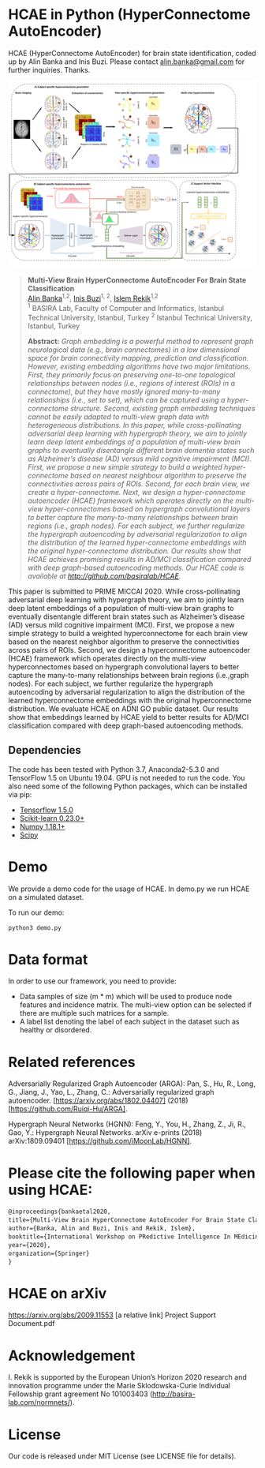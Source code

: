 # HCAE in Python (HyperConnectome AutoEncoder)
HCAE (HyperConnectome AutoEncoder) for brain state identification, coded up by Alin Banka and Inis Buzi. Please contact alin.banka@gmail.com for further inquiries. Thanks. 

![HCAE pipeline](mainfigure.png)

> **Multi-View Brain HyperConnectome AutoEncoder For Brain State Classification** <br/>
> [Alin Banka](https://scholar.google.com/citations?user=2J9FdJkAAAAJ&hl=en)<sup>1,2</sup>, [Inis Buzi](https://www.researchgate.net/profile/Inis_Buzi)<sup>1, 2</sup>, [Islem Rekik](https://scholar.google.co.uk/citations?user=tb6CVoAAAAAJ&hl=en)<sup>1,2</sup><br/>
> <sup>1</sup> BASIRA Lab, Faculty of Computer and Informatics, Istanbul Technical University, Istanbul, Turkey
> <sup>2</sup> Istanbul Technical University, Istanbul, Turkey
>
> **Abstract:** *Graph embedding is a powerful method to represent graph neurological data (e.g., brain connectomes) in a low dimensional space for brain connectivity mapping, prediction and classification. However, existing embedding algorithms have two major limitations. First, they primarily focus on preserving one-to-one topological relationships between nodes (i.e., regions of interest (ROIs) in a connectome), but they have mostly ignored many-to-many relationships (i.e., set to set), which can be captured using a hyper-connectome structure. Second, existing graph embedding techniques cannot be easily adapted to multi-view graph data with heterogeneous distributions. In this paper, while cross-pollinating adversarial deep learning with hypergraph theory, we aim to jointly learn deep latent embeddings of a population of multi-view brain graphs to eventually disentangle different brain dementia states such as Alzheimer’s disease (AD) versus mild cognitive impairment (MCI). First, we propose a new simple strategy to build a weighted hyper-connectome based on nearest neighbour algorithm to preserve the connectivities across pairs of ROIs. Second, for each brain view, we create a hyper-connectome. Next, we design a hyper-connectome autoencoder (HCAE) framework which operates directly on the multi-view hyper-connectomes based on hypergraph convolutional layers to better capture the many-to-many relationships between brain regions (i.e., graph nodes). For each subject, we further regularize the hypergraph autoencoding by adversarial regularization to align the distribution of the learned hyper-connectome embeddings with the original hyper-connectome distribution.  Our results show that HCAE achieves promising results in AD/MCI classification compared with deep graph-based autoencoding methods. Our HCAE code is available at http://github.com/basiralab/HCAE.*


This paper is submitted to PRIME MICCAI 2020. While cross-pollinating adversarial deep learning with hypergraph theory, we aim to jointly learn deep latent embeddings of a population of multi-view brain graphs to eventually disentangle different brain states such as Alzheimer’s disease (AD) versus mild cognitive impairment (MCI). First, we propose a new simple strategy to build a weighted hyperconnectome for each brain view based on the nearest neighbor algorithm to preserve the connectivities across pairs of ROIs. Second, we design a hyperconnectome autoencoder (HCAE) framework which operates directly on the multi-view hyperconnectomes based on hypergraph convolutional layers to better capture the many-to-many relationships between brain regions (i.e.,graph nodes). For each subject, we further regularize the hypergraph autoencoding by adversarial regularization to align the distribution of the learned hyperconnectome embeddings with the original hyperconnectome distribution. We evaluate HCAE on ADNI GO public dataset. Our results show that embeddings learned by HCAE yield to better results for AD/MCI classification compared with deep graph-based autoencoding methods.

## Dependencies

The code has been tested with Python 3.7, Anaconda2-5.3.0 and TensorFlow 1.5 on Ubuntu 19.04. GPU is not needed to run the code. You also need some of the following Python packages, which can be installed via pip:

* [Tensorflow 1.5.0](https://www.tensorflow.org/)
* [Scikit-learn 0.23.0+](https://scikit-learn.org/stable/)
* [Numpy 1.18.1+](https://numpy.org/)
* [Scipy](https://www.scipy.org/)

# Demo

We provide a demo code for the usage of HCAE. In demo.py we run HCAE on a simulated dataset.

To run our demo:
```bash
python3 demo.py
```

# Data format
In order to use our framework, you need to provide:
* Data samples of size (m * m) which will be used to produce node features and incidence matrix. The multi-view option can be selected if there are multiple such matrices for a sample.
* A label list denoting the label of each subject in the dataset such as healthy or disordered.



# Related references

Adversarially Regularized Graph Autoencoder (ARGA): Pan, S., Hu, R., Long, G., Jiang, J., Yao, L., Zhang, C.: Adversarially regularized graph autoencoder. [https://arxiv.org/abs/1802.04407] (2018) [https://github.com/Ruiqi-Hu/ARGA].

Hypergraph Neural Networks (HGNN): Feng, Y., You, H., Zhang, Z., Ji, R., Gao, Y.: Hypergraph Neural Networks. arXiv e-prints (2018) arXiv:1809.09401 [https://github.com/iMoonLab/HGNN].


# Please cite the following paper when using HCAE:

```latex
@inproceedings{bankaetal2020,
title={Multi-View Brain HyperConnectome AutoEncoder For Brain State Classification},
author={Banka, Alin and Buzi, Inis and Rekik, Islem},
booktitle={International Workshop on PRedictive Intelligence In MEdicine},
year={2020},
organization={Springer}
}
```

# HCAE on arXiv

https://arxiv.org/abs/2009.11553
[a relative link] Project Support Document.pdf

# Acknowledgement

I. Rekik is supported by the European Union’s Horizon 2020 research and innovation programme under the Marie Sklodowska-Curie Individual Fellowship grant agreement No 101003403 (http://basira-lab.com/normnets/).


# License
Our code is released under MIT License (see LICENSE file for details).
